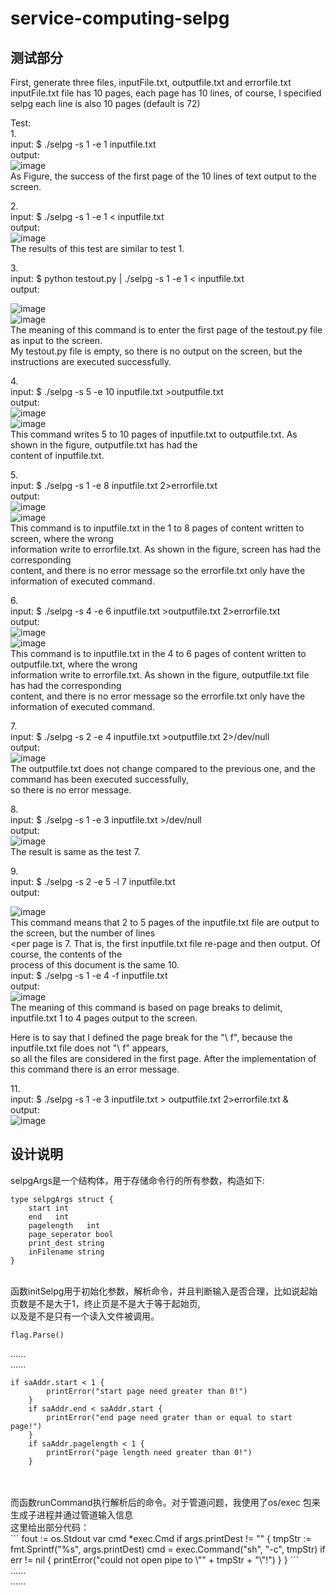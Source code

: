 # service-computing-selpg
## 测试部分
First, generate three files, inputFile.txt, outputfile.txt and errorfile.txt<br>
inputFile.txt file has 10 pages, each page has 10 lines, of course, I specified selpg each line is also 10 pages (default is 72)<br>

Test:<br>
1.<br>
input: $ ./selpg -s 1 -e 1 inputfile.txt<br>
output:<br>
![image](https://github.com/Tendernesszh/service-computing-selpg/blob/master/testpicture/test1.png)<br>
As Figure, the success of the first page of the 10 lines of text output to the screen.<br>


2.<br>
input: $ ./selpg -s 1 -e 1 < inputfile.txt<br>
output:<br>
![image](https://github.com/Tendernesszh/service-computing-selpg/blob/master/testpicture/test2.png)<br>
The results of this test are similar to test 1.<br>

3.<br>
input: $ python testout.py | ./selpg -s 1 -e 1 < inputfile.txt<br>output:<br>

![image](https://github.com/Tendernesszh/service-computing-selpg/blob/master/testpicture/test3.png)<br>
![image](https://github.com/Tendernesszh/service-computing-selpg/blob/master/testpicture/test3(1).png)<br>
The meaning of this command is to enter the first page of the testout.py file as input to the screen.<br>
My testout.py file is empty, so there is no output on the screen, but the instructions are executed successfully.<br>


4.<br>
input: $ ./selpg -s 5 -e 10 inputfile.txt >outputfile.txt<br>
output:<br>![image](https://github.com/Tendernesszh/service-computing-selpg/blob/master/testpicture/test4(1).png)<br>
![image](https://github.com/Tendernesszh/service-computing-selpg/blob/master/testpicture/test4(2).png)<br>
This command writes 5 to 10 pages of inputfile.txt to outputfile.txt. As shown in the figure, outputfile.txt has had the<br>
content of inputfile.txt.<br>


5.<br>
input: $ ./selpg -s 1 -e 8 inputfile.txt 2>errorfile.txt<br>
output:<br>
![image](https://github.com/Tendernesszh/service-computing-selpg/blob/master/testpicture/test5(1).png)<br>
![image](https://github.com/Tendernesszh/service-computing-selpg/blob/master/testpicture/test5(2).png)<br>
This command is to inputfile.txt in the 1 to 8 pages of content written to screen, where the wrong<br>
information write to errorfile.txt. As shown in the figure, screen has had the corresponding<br>
content, and there is no error message so the errorfile.txt only have the information of executed command.<br>

6.<br>
input: $ ./selpg -s 4 -e 6 inputfile.txt >outputfile.txt 2>errorfile.txt<br>
output:<br>
![image](https://github.com/Tendernesszh/service-computing-selpg/blob/master/testpicture/test6(1).png)<br>
![image](https://github.com/Tendernesszh/service-computing-selpg/blob/master/testpicture/test6(2).png)<br>
This command is to inputfile.txt in the 4 to 6 pages of content written to outputfile.txt, where the wrong<br>
information write to errorfile.txt. As shown in the figure, outputfile.txt file has had the corresponding<br>
content, and there is no error message so the errorfile.txt only have the information of executed command.<br>

7.<br>
input: $ ./selpg -s 2 -e 4 inputfile.txt >outputfile.txt 2>/dev/null<br>
output:<br>
![image](https://github.com/Tendernesszh/service-computing-selpg/blob/master/testpicture/test7.png)<br>
The outputfile.txt does not change compared to the previous one, and the command has been executed successfully,<br>
so there is no error message.<br>

8.<br>
input: $ ./selpg -s 1 -e 3 inputfile.txt >/dev/null<br>
output:<br>
![image](https://github.com/Tendernesszh/service-computing-selpg/blob/master/testpicture/test8.png)<br>
The result is same as the test 7.<br>

9.<br>
input: $ ./selpg -s 2 -e 5 -l 7 inputfile.txt<br>
output:<br>

![image](https://github.com/Tendernesszh/service-computing-selpg/blob/master/testpicture/test11.png)<br>
This command means that 2 to 5 pages of the inputfile.txt file are output to the screen, but the number of lines<br>
<per page is 7. That is, the first inputfile.txt file re-page and then output. Of course, the contents of the<br>
process of this document is the same<vr>
10.<br>
input: $ ./selpg -s 1 -e 4 -f inputfile.txt<br>
output:<br>
![image](https://github.com/Tendernesszh/service-computing-selpg/blob/master/testpicture/test12.png)<br>
The meaning of this command is based on page breaks to delimit, inputfile.txt 1 to 4 pages output to the screen. <br>

Here is to say that I defined the page break for the "\ f", because the inputfile.txt file does not "\ f" appears, <br>
so all the files are considered in the first page. After the implementation of this command there is an error message.<br>

11.<br>
input: $ ./selpg -s 1 -e 3 inputfile.txt > outputfile.txt 2>errorfile.txt &<br>
output:<br>
![image](https://github.com/Tendernesszh/service-computing-selpg/blob/master/testpicture/test14.png)<br>


## 设计说明

selpgArgs是一个结构体，用于存储命令行的所有参数，构造如下:<br>
```
type selpgArgs struct {
	start int
	end   int
	pagelength   int
	page_seperator bool
	print_dest string
	inFilename string
}
```
<br>
函数initSelpg用于初始化参数，解析命令，并且判断输入是否合理，比如说起始页数是不是大于1，终止页是不是大于等于起始页,<br>
以及是不是只有一个读入文件被调用。<br>

```
flag.Parse()
```
......<br>
......<br>

```
if saAddr.start < 1 {
		printError("start page need greater than 0!")
	}
	if saAddr.end < saAddr.start {
		printError("end page need grater than or equal to start page!")
	}
	if saAddr.pagelength < 1 {
		printError("page length need greater than 0!")
	}
```
<br>
<br>
而函数runCommand执行解析后的命令。对于管道问题，我使用了os/exec 包来生成子进程并通过管道输入信息<br>
这里给出部分代码：<br>
```
fout := os.Stdout
	var cmd *exec.Cmd
	if args.printDest != "" {
		tmpStr := fmt.Sprintf("%s", args.printDest)
		cmd = exec.Command("sh", "-c", tmpStr)
		if err != nil {
			printError("could not open pipe to \"" + tmpStr + "\"!")
		}
	}
```
<br>
 ......<br>
 ......<br>
 

